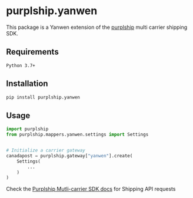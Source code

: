 # purplship.yanwen

This package is a Yanwen extension of the [purplship](https://pypi.org/project/purplship) multi carrier shipping SDK.

## Requirements

`Python 3.7+`

## Installation

```bash
pip install purplship.yanwen
```

## Usage

```python
import purplship
from purplship.mappers.yanwen.settings import Settings


# Initialize a carrier gateway
canadapost = purplship.gateway["yanwen"].create(
    Settings(
        ...
    )
)
```

Check the [Purplship Mutli-carrier SDK docs](https://sdk.purplship.com) for Shipping API requests
